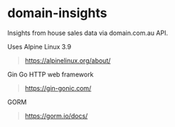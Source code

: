 # domain-insights
Insights from house sales data via domain.com.au API.

Uses Alpine Linux 3.9

> https://alpinelinux.org/about/


Gin Go HTTP web framework

> https://gin-gonic.com/

GORM

> https://gorm.io/docs/